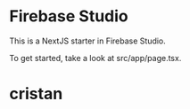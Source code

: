 # Firebase Studio

This is a NextJS starter in Firebase Studio.

To get started, take a look at src/app/page.tsx.
# cristan
